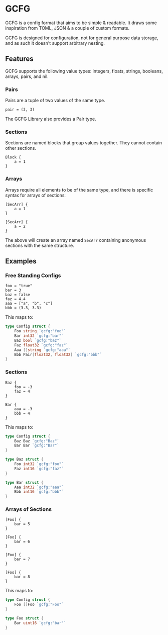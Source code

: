 # GCFG

GCFG is a config format that aims to be simple & readable. It draws some inspiration from TOML, JSON & a couple of custom formats.

GCFG is designed for configuration, not for general purpose data storage, and as such it doesn't support arbitrary nesting.

## Features

GCFG supports the following value types: integers, floats, strings, booleans, arrays, pairs, and nil.

### Pairs

Pairs are a tuple of two values of the same type. 
```gcfg
pair = (3, 3)
```

The GCFG Library also provides a Pair type.

### Sections

Sections are named blocks that group values together. They cannot contain other sections.

```gcfg
Block { 
    a = 1
}
```

### Arrays

Arrays require all elements to be of the same type, and there is specific syntax for arrays of sections:
```
[SecArr] { 
    a = 1
}
    
[SecArr] { 
    a = 2
}
```

The above will create an array named `SecArr` containing anonymous sections with the same structure.

## Examples

### Free Standing Configs

```gcfg
foo = "true"
bar = 3
baz = false
faz = 4.4
aaa = ["a", "b", "c"]
bbb = (3.3, 3.3)
```

This maps to:
```go
type Config struct { 
    Foo string `gcfg:"foo"`
    Bar int32 `gcfg:"bar"`
    Baz bool `gcfg:"baz"`
    Faz float32 `gcfg:"faz"`
    Aaa []string `gcfg:"aaa"`
    Bbb Pair[float32, float32] `gcfg:"bbb"`
}
```

### Sections

```gcfg
Baz { 
    foo = -3
    faz = 4
}

Bar { 
    aaa = -3
    bbb = 4
}
```

This maps to:

```go
type Config struct {
    Baz Baz `gcfg:"Baz"`
    Bar Bar `gcfg:"Bar"`
}

type Baz struct {
    Foo int32 `gcfg:"foo"`
    Faz int16 `gcfg:"faz"`
}

type Bar struct {
    Aaa int32 `gcfg:"aaa"`
    Bbb int16 `gcfg:"bbb"`
}
```

### Arrays of Sections

```gcfg
[Foo] {
    bar = 5
}

[Foo] {
    bar = 6
}

[Foo] {
    bar = 7
}

[Foo] {
    bar = 8
}
```

This maps to:
```go
type Config struct {
    Foo []Foo `gcfg:"Foo"`
}

type Foo struct {
    Bar uint16 `gcfg:"bar"`
}
```